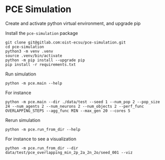 # PCE Simulation

Create and activate python virtual environment, and upgrade pip

Install the `pce-simulation` package
```
git clone git@gitlab.com:oist-ecsu/pce-simulation.git
cd pce-simulation
python3 -m venv .venv
source .venv/bin/activate
python -m pip install --upgrade pip
pip install -r requirements.txt
```

Run simulation
```
python -m pce.main --help
```

For instance
```
python -m pce.main --dir ./data/test --seed 1 --num_pop 2 --pop_size 24 --num_agents 2 --num_neurons 2 --num_objects 2 --perf_func OVERLAPPING_STEPS --agg_func MIN --max_gen 20 --cores 5
```

Rerun simulation
```
python -m pce.run_from_dir --help
```

For instance to see a visualization
```
python -m pce.run_from_dir --dir data/test/pce_overlapping_min_2p_2a_2n_2o/seed_001 --viz
```